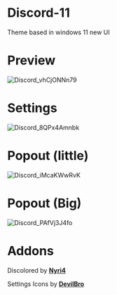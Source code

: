 # Discord-11
Theme based in windows 11 new UI

# Preview
![Discord_vhCjONNn79](https://user-images.githubusercontent.com/79029257/153735127-c8014930-70ba-48dc-b20b-a7c698b418d0.png)

# Settings
![Discord_8QPx4Amnbk](https://user-images.githubusercontent.com/79029257/152886315-7e2afff1-ec2a-4af3-855d-7141d26ff932.png)

# Popout (little)
![Discord_iMcaKWwRvK](https://user-images.githubusercontent.com/79029257/152786377-b1a25615-c15e-44a6-9947-318f8731b7ad.png)

# Popout (Big)
![Discord_PAfVj3J4fo](https://user-images.githubusercontent.com/79029257/152786422-d7995c16-ff12-47a0-9b92-ed5d44e17119.png)

# Addons
Discolored by **[Nyri4](https://github.com/NYRI4/Discolored)**

Settings Icons by **[DevilBro](https://github.com/mwittrien/BetterDiscordAddons/blob/master/Themes/_res/SettingsIcons.css)**

